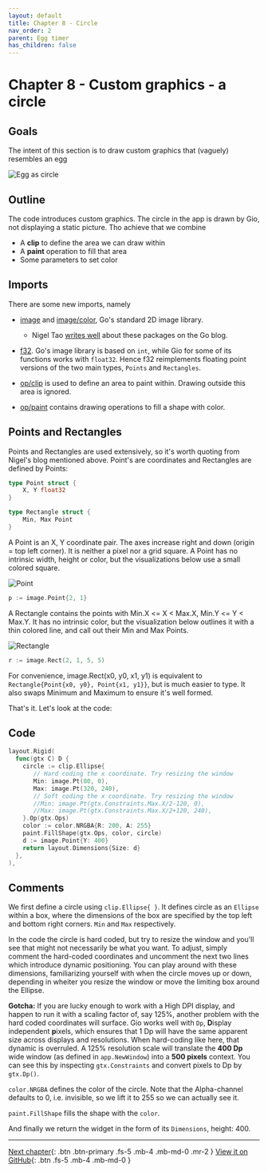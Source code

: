 ```yaml
---
layout: default
title: Chapter 8 - Circle
nav_order: 2
parent: Egg timer
has_children: false
---
```


# Chapter 8 - Custom graphics - a circle

## Goals

The intent of this section is to draw custom graphics that (vaguely) resembles an egg

![Egg as circle](08_egg_as_circle.gif)

## Outline

The code introduces custom graphics. The circle in the app is drawn by Gio, not displaying a static picture. Tho achieve that we combine

- A **clip** to define the area we can draw within
- A **paint** operation to fill that area
- Some parameters to set color

## Imports

There are some new imports, namely

- [image](https://pkg.go.dev/image) and [image/color](https://pkg.go.dev/image/color), Go's standard 2D image library.

  - Nigel Tao [writes well](https://blog.golang.org/image) about these packages on the Go blog.

- [f32](https://pkg.go.dev/gioui.org/f32). Go's image library is based on `int`, while Gio for some of its functions works with `float32`. Hence f32 reimplements floating point versions of the two main types, `Points` and `Rectangles`.

- [op/clip](https://pkg.go.dev/gioui.org/op/clip) is used to define an area to paint within. Drawing outside this area is ignored.

- [op/paint](https://pkg.go.dev/gioui.org/op/paint) contains drawing operations to fill a shape with color.

## Points and Rectangles

Points and Rectangles are used extensively, so it's worth quoting from Nigel's blog mentioned above. Point's are coordinates and Rectangles are defined by Points:

```go
type Point struct {
    X, Y float32
}

type Rectangle struct {
    Min, Max Point
}
```

A Point is an X, Y coordinate pair. The axes increase right and down (origin = top left corner). It is neither a pixel nor a grid square. A Point has no intrinsic width, height or color, but the visualizations below use a small colored square.

![Point](08_image_package_point.png)

```go
p := image.Point{2, 1}
```

A Rectangle contains the points with Min.X <= X < Max.X, Min.Y <= Y < Max.Y. It has no intrinsic color, but the visualization below outlines it with a thin colored line, and call out their Min and Max Points.

![Rectangle](08_image_package_rectangle.png)

```go
r := image.Rect(2, 1, 5, 5)
```

For convenience, image.Rect(x0, y0, x1, y1) is equivalent to `Rectangle{Point{x0, y0}, Point{x1, y1}}`, but is much easier to type. It also swaps Minimum and Maximum to ensure it's well formed.

That's it. Let's look at the code:

## Code

```go
layout.Rigid(
  func(gtx C) D {
    circle := clip.Ellipse{
       // Hard coding the x coordinate. Try resizing the window
       Min: image.Pt(80, 0),
       Max: image.Pt(320, 240),
       // Soft coding the x coordinate. Try resizing the window
       //Min: image.Pt(gtx.Constraints.Max.X/2-120, 0),
       //Max: image.Pt(gtx.Constraints.Max.X/2+120, 240),
    }.Op(gtx.Ops)
    color := color.NRGBA{R: 200, A: 255}
    paint.FillShape(gtx.Ops, color, circle)
    d := image.Point{Y: 400}
    return layout.Dimensions{Size: d}
  },
),
```

## Comments

We first define a circle using `clip.Ellipse{ }`. It defines circle as an `Ellipse` within a box, where the dimensions of the box are specified by the top left and bottom right corners. `Min` and `Max` respectively.

In the code the circle is hard coded, but try to resize the window and you'll see that might not necessarily be what you want. To adjust, simply comment the hard-coded coordinates and uncomment the next two lines which introduce dynamic positioning. You can play around with these dimensions, familiarizing yourself with when the circle moves up or down, depending in wheiter you resize the window or move the limiting box around the Ellipse.

**Gotcha:** If you are lucky enough to work with a High DPI display, and happen to run it with a scaling factor of, say 125%, another problem with the hard coded coordinates will surface. Gio works well with `Dp`, **D**isplay independent **p**ixels, which ensures that 1 Dp will have the same apparent size across displays and resolutions. When hard-coding like here, that dynamic is overruled. A 125% resolution scale will translate the **400 Dp** wide window (as defined in `app.NewWindow`) into a **500 pixels** context. You can see this by inspecting `gtx.Constraints` and convert pixels to Dp by `gtx.Dp()`. 

`color.NRGBA` defines the color of the circle. Note that the Alpha-channel defaults to 0, i.e. invisible, so we lift it to 255 so we can actually see it.

`paint.FillShape` fills the shape with the `color`.

And finally we return the widget in the form of its `Dimensions`, height: 400.

---

[Next chapter](09_egg_as_egg.md){: .btn .btn-primary .fs-5 .mb-4 .mb-md-0 .mr-2 }
[View it on GitHub](https://github.com/jonegil/gui-with-gio/tree/main/egg_timer){: .btn .fs-5 .mb-4 .mb-md-0 }

